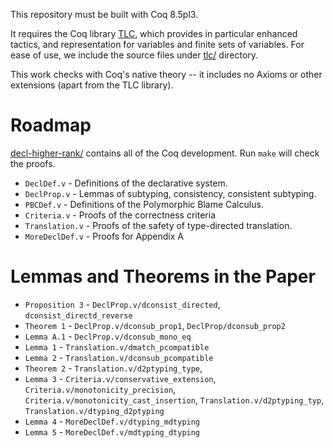 This repository must be built with Coq 8.5pl3.

It requires the Coq library [TLC](http://www.chargueraud.org/softs/tlc/), which
provides in particular enhanced tactics, and representation for variables and
finite sets of variables. For ease of use, we include the source files
under [tlc/](./tlc/) directory.

This work checks with Coq's native theory -- it includes no Axioms or other
extensions (apart from the TLC library).

# Roadmap #

[decl-higher-rank/](./decl-higher-rank) contains all of the Coq development. Run
`make` will check the proofs.

+ `DeclDef.v` - Definitions of the declarative system.
+ `DeclProp.v` - Lemmas of subtyping, consistency, consistent subtyping.
+ `PBCDef.v` - Definitions of the Polymorphic Blame Calculus.
+ `Criteria.v` - Proofs of the correctness criteria
+ `Translation.v` - Proofs of the safety of type-directed translation.
+ `MoreDeclDef.v` - Proofs for Appendix A

# Lemmas and Theorems in the Paper #

+ `Proposition 3` - `DeclProp.v/dconsist_directed`, `dconsist_directd_reverse`
+ `Theorem 1`  - `DeclProp.v/dconsub_prop1`, `DeclProp/dconsub_prop2`
+ `Lemma A.1` - `DeclProp.v/dconsub_mono_eq`
+ `Lemma 1` - `Translation.v/dmatch_pcompatible`
+ `Lemma 2` - `Translation.v/dconsub_pcompatible`
+ `Theorem 2` - `Translation.v/d2ptyping_type`,
+ `Lemma 3` - `Criteria.v/conservative_extension`, `Criteria.v/monotonicity_precision`, `Criteria.v/monotonicity_cast_insertion`, `Translation.v/d2ptyping_typ`, `Translation.v/dtyping_d2ptyping`
+ `Lemma 4` - `MoreDeclDef.v/dtyping_mdtyping`
+ `Lemma 5` - `MoreDeclDef.v/mdtyping_dtyping`

